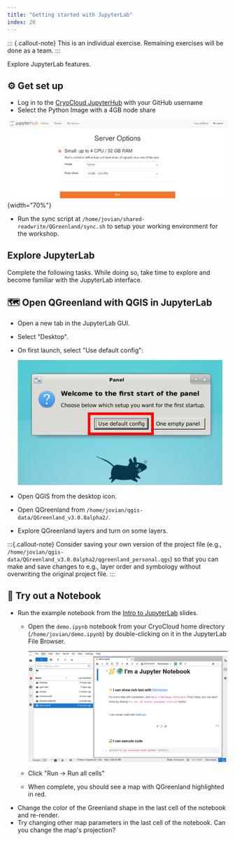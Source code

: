 ```yaml
---
title: "Getting started with JupyterLab"
index: 20
---
```


::: {.callout-note}
This is an individual exercise. Remaining exercises will be done as a team.
:::

Explore JupyterLab features.


## ⚙️ Get set up

* Log in to the [CryoCloud JupyterHub](https://hub.cryointhecloud.com) with your
  GitHub username
* Select the Python Image with a 4GB node share

![Jupyterhub server selection](/_media/jupyterhub_server_selection.png){width="70%"}

* Run the sync script at `/home/jovian/shared-readwrite/QGreenland/sync.sh` to
  setup your working environment for the workshop.


## Explore JupyterLab

Complete the following tasks. While doing so, take time to explore and become
familiar with the JupyterLab interface.


## 🗺️ Open QGreenland with QGIS in JupyterLab

* Open a new tab in the JupyterLab GUI.
* Select "Desktop".
* On first launch, select "Use default config":

    ![Use default config](/_media/xfce_first_launch.png)

* Open QGIS from the desktop icon.
* Open QGreenland from `/home/jovian/qgis-data/QGreenland_v3.0.0alpha2/`.
* Explore QGreenland layers and turn on some layers.

:::{.callout-note}
Consider saving your own version of the project file (e.g.,
`/home/jovian/qgis-data/QGreenland_v3.0.0alpha2/qgreenland_personal.qgs`) so
that you can make and save changes to e.g., layer order and symbology without
overwriting the original project file.
:::


## 🧪 Try out a Notebook

* Run the example notebook from the [Intro to
  JupyterLab](/content/slides/intro-to-jupyterlab.html) slides.
    * Open the `demo.ipynb` notebook from your CryoCloud home directory
      (`/home/jovian/demo.ipynb`) by double-clicking on it in the JupyterLab
      File Browser.

        ![](/_media/jupyterlab-demo-notebook-file-browser.png)

    * Click "Run -> Run all cells"
    * When complete, you should see a map with QGreenland highlighted in red.
<!-- alex ignore color -->
* Change the color of the Greenland shape in the last cell of the notebook and
  re-render.
* Try changing other map parameters in the last cell of the notebook. Can you
  change the map's projection?
